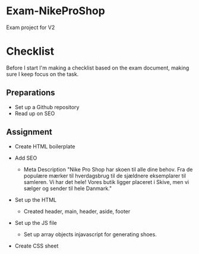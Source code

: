 # Exam-NikeProShop
Exam project for V2

# Checklist
Before  I start I'm making a checklist based on the exam document, making sure I keep focus on the task.

## Preparations
* Set up a Github repository
* Read up on SEO


## Assignment
* Create HTML boilerplate
* Add SEO
    * Meta Description 
        "Nike Pro Shop har skoen til alle dine behov. Fra de populære mærker til hverdagsbrug til de sjældnere eksemplarer til samleren. Vi har det hele! Vores butik ligger placeret i Skive, men vi sælger og sender til hele Danmark."
* Set up the HTML
    *  Created header, main, header, aside, footer
* Set up the JS file
    * Set up array objects injavascript for generating shoes.


* Create CSS sheet